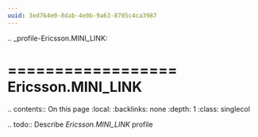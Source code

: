 ```yaml
---
uuid: 3ed764e0-8dab-4e0b-9a63-8705c4ca3987
---
```

.. _profile-Ericsson.MINI_LINK:

==================
Ericsson.MINI_LINK
==================

.. contents:: On this page
    :local:
    :backlinks: none
    :depth: 1
    :class: singlecol

.. todo::
    Describe *Ericsson.MINI_LINK* profile

